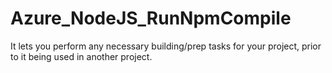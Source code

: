 # Azure_NodeJS_RunNpmCompile
It lets you perform any necessary building/prep tasks for your project, prior to it being used in another project.
